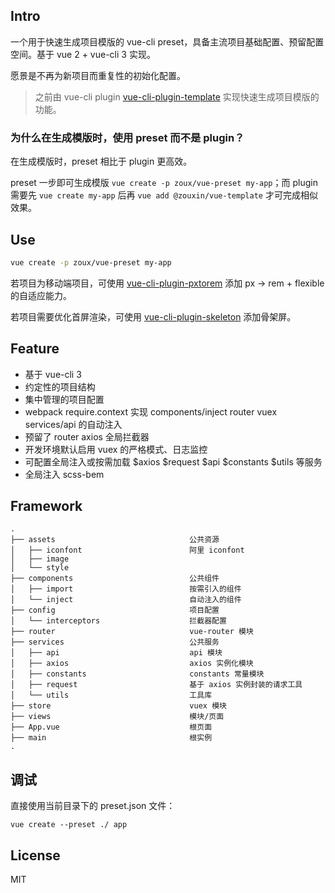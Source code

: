 ## Intro

一个用于快速生成项目模版的 vue-cli preset，具备主流项目基础配置、预留配置空间。基于 vue 2 + vue-cli 3 实现。

愿景是不再为新项目而重复性的初始化配置。

> 之前由 vue-cli plugin [vue-cli-plugin-template](https://github.com/zoux/vue-cli-plugin-template) 实现快速生成项目模版的功能。


### 为什么在生成模版时，使用 preset 而不是 plugin？

在生成模版时，preset 相比于 plugin 更高效。

preset 一步即可生成模版 `vue create -p zoux/vue-preset my-app`；而 plugin 需要先 `vue create my-app` 后再 `vue add @zouxin/vue-template` 才可完成相似效果。


## Use

```bash
vue create -p zoux/vue-preset my-app
```

若项目为移动端项目，可使用 [vue-cli-plugin-pxtorem](https://github.com/zoux/vue-cli-plugin-pxtorem) 添加 px -> rem + flexible 的自适应能力。

若项目需要优化首屏渲染，可使用 [vue-cli-plugin-skeleton](https://github.com/zoux/vue-cli-plugin-skeleton) 添加骨架屏。


## Feature

- 基于 vue-cli 3
- 约定性的项目结构
- 集中管理的项目配置
- webpack require.context 实现 components/inject router vuex services/api 的自动注入
- 预留了 router axios 全局拦截器
- 开发环境默认启用 vuex 的严格模式、日志监控
- 可配置全局注入或按需加载 $axios $request $api $constants $utils 等服务
- 全局注入 scss-bem


## Framework

```
.
├── assets                              公共资源
│   ├── iconfont                        阿里 iconfont
│   ├── image
│   └── style
├── components                          公共组件
│   ├── import                          按需引入的组件
│   └── inject                          自动注入的组件
├── config                              项目配置
│   └── interceptors                    拦截器配置
├── router                              vue-router 模块
├── services                            公共服务
│   ├── api                             api 模块
│   ├── axios                           axios 实例化模块
│   ├── constants                       constants 常量模块
│   ├── request                         基于 axios 实例封装的请求工具
│   └── utils                           工具库
├── store                               vuex 模块
├── views                               模块/页面
├── App.vue                             根页面
├── main                                根实例
.
```


## 调试

直接使用当前目录下的 preset.json 文件：

`vue create --preset ./ app`


## License

MIT

